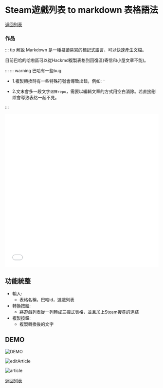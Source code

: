 # Steam遊戲列表 to markdown 表格語法

 [<i class="fa fa-arrow-left"></i>返回列表](./index.md)

<h3>作品</h3>

::: tip 解說 
Markdown 是一種易讀易寫的標記式語言，可以快速產生文檔。

目前巴哈的哈啦區可以從Hackmd複製表格到回復區(寄信和小屋文章不能)。

:::
::: warning 巴哈有一些bug

- 1.複製轉換時有一些特殊符號會導致出錯，例如: `'`

- 2.文末會多一段文字`選擇repo`，需要以編輯文章的方式用空白消除。若直接刪除會導致表格一起不見。

:::


<!-- <iframe width="100%" height="500" src="//jsfiddle.net/dpes5407/cba5eu69/160/embedded/result/dark/" allowfullscreen="allowfullscreen" allowpaymentrequest frameborder="0"></iframe> -->

<iframe width="100%" height="500" src="//jsfiddle.net/dpes5407/pcd82euq/3/embedded/result/" allowfullscreen="allowfullscreen" allowpaymentrequest frameborder="0"></iframe>

## 功能統整

- 輸入:
  - 表格名稱，巴哈id，遊戲列表
- 轉換按鈕: 
  - 將遊戲列表從一列轉成三攔式表格，並且加上Steam搜尋的連結
- 複製按鈕: 
  - 複製轉換後的文字

## DEMO

![DEMO](https://drive.google.com/uc?export=download&id=19FSsqNrBGUNZZh21vXkZDa2xASShB4L1)

![editArticle](https://drive.google.com/uc?export=download&id=1xT-PRxE36V769VJOt9D44aWbO3GdTDqL)

![article](https://drive.google.com/uc?export=download&id=19j8XMXcqffbOnL8yDXuWkrruZQj1AIUY)



 [<i class="fa fa-arrow-left"></i>返回列表](./index.md)
 